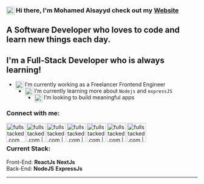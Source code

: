 
### Hi there, I'm Mohamed Alsayyd check out my [Website] <img align="left" alt="fullstacked.com" width="22px" src="https://i.postimg.cc/T1yPtQPn/wired-flat-21-avatar-1.gif" />

## A Software Developer who loves to code and learn new things each day.

## I'm a Full-Stack Developer who is always learning!

- <img align="left" alt="fullstacked.com" width="22px" src="https://i.postimg.cc/VLf1SvSW/wired-flat-478-computer-display.gif" /> I’m currently working as a Freelancer Frontend Engineer
- <img align="left" alt="fullstacked.com" width="22px" src="https://i.postimg.cc/rFj85vj7/wired-lineal-742-multimedia-code-1.gif" /> I’m currently learning more about `Nodejs` and `expressJS`
- <img align="left" alt="fullstacked.com" width="22px" src="https://i.postimg.cc/ydLjvLPd/wired-lineal-1327-api-symbol.gif" /> I’m looking to build meaningful apps

### Connect with me:

[<img align="left" alt="fullstacked.com" width="50px" src="https://i.postimg.cc/vmZwBNc8/wired-lineal-11-link-unlink-morph.gif" />][website]
[<img align="left" alt="fullstacked.com | facebook" width="50px" src="https://i.postimg.cc/G23w4Sth/371907490-FACEBOOK-ICON-TRANSPARENT-1080.gif" />][facebook]
[<img align="left" alt="fullstacked.com | Twitter" width="50px" src="https://i.postimg.cc/qv06TWTg/371907030-TWITTER-ICON-TRANSPARENT-1080.gif" />][twitter]
[<img align="left" alt="fullstacked.com | instagram" width="50px" src="https://i.postimg.cc/Z5zQ9DDt/371907300-INSTAGRAM-ICON-TRANSPARENT-1080.gif" />][instagram]
[<img align="left" alt="fullstacked.com | discord" width="50px" src="https://i.postimg.cc/3Rf6d8zn/372108630-DISCORD-LOGO-1080.gif" />][discord]
[<img align="left" alt="fullstacked.com | Twitter" width="50px" src="https://i.postimg.cc/hvwH3Drf/371907120-YOUTUBE-ICON-TRANSPARENT-1080.gif" />][youtube]

[<img align="left" alt="fullstacked.com | LinkedIn" width="50px" src="https://i.postimg.cc/0rRVwbnd/372102050-LINKEDIN-ICON-TRANSPARENT-1080.gif" />][linkedin]

<br />
<br />

### Current Stack:

Front-End: **ReactJs** **NextJs**
<br />
Back-End: **NodeJS** **ExpressJs**

---

[website]: https://mohamed-alsayyd.vercel.app
[facebook]: https://www.facebook.com/medo.alsayyd.1/
[twitter]: https://twitter.com/MedoAlsayyd4
[instagram]: https://www.instagram.com/mohamed_alsayyd0
[discord]: https://discordapp.com/users/lime1721
[youtube]: https://www.youtube.com/channel/UC0XBAVU76vxk05M8SX8gt4Q
[linkedin]: https://www.linkedin.com/in/mohamed-alsayyd-57bb481b6
